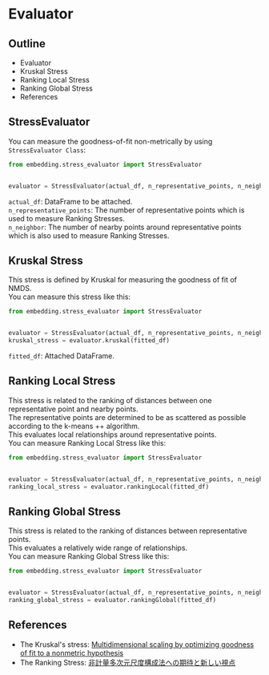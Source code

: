 # Evaluator

## Outline
- Evaluator
- Kruskal Stress
- Ranking Local Stress
- Ranking Global Stress
- References

## StressEvaluator
You can measure the goodness-of-fit non-metrically by using `StressEvaluator Class`:
```python
from embedding.stress_evaluator import StressEvaluator


evaluator = StressEvaluator(actual_df, n_representative_points, n_neighbors)
```
`actual_df`: DataFrame to be attached.    
`n_representative_points`: The number of representative points which is used to measure Ranking Stresses.  
`n_neighbor`: The number of nearby points around representative points which is also used to measure Ranking Stresses.  

## Kruskal Stress
This stress is defined by Kruskal for measuring the goodness of fit of NMDS.  
You can measure this stress like this:
```python
from embedding.stress_evaluator import StressEvaluator


evaluator = StressEvaluator(actual_df, n_representative_points, n_neighbors)
kruskal_stress = evaluator.kruskal(fitted_df)
```
`fitted_df`: Attached DataFrame.  

## Ranking Local Stress
This stress is related to the ranking of distances between one representative point and nearby points.  
The representative points are determined to be as scattered as possible according to the k-means ++ algorithm.  
This evaluates local relationships around representative points.  
You can measure Ranking Local Stress like this:
```python
from embedding.stress_evaluator import StressEvaluator


evaluator = StressEvaluator(actual_df, n_representative_points, n_neighbors)
ranking_local_stress = evaluator.rankingLocal(fitted_df)
```

## Ranking Global Stress
This stress is related to the ranking of distances between representative points.  
This evaluates a relatively wide range of relationships.     
You can measure Ranking Global Stress like this:
```python
from embedding.stress_evaluator import StressEvaluator


evaluator = StressEvaluator(actual_df, n_representative_points, n_neighbors)
ranking_global_stress = evaluator.rankingGlobal(fitted_df)
```

## References
- The Kruskal's stress: [Multidimensional scaling by optimizing goodness of fit to a nonmetric hypothesis](https://link.springer.com/article/10.1007/BF02289565)  
- The Ranking Stress: [非計量多次元尺度構成法への期待と新しい視点](https://www.ism.ac.jp/editsec/toukei/pdf/49-1-133.pdf)
